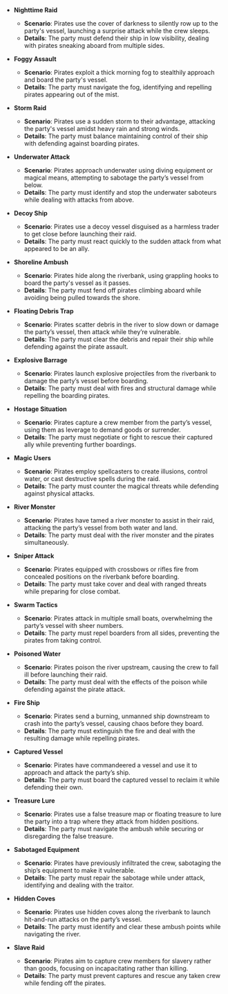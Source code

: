 - **Nighttime Raid**
    
    - **Scenario**: Pirates use the cover of darkness to silently row up to the party's vessel, launching a surprise attack while the crew sleeps.
    - **Details**: The party must defend their ship in low visibility, dealing with pirates sneaking aboard from multiple sides.
- **Foggy Assault**
    
    - **Scenario**: Pirates exploit a thick morning fog to stealthily approach and board the party's vessel.
    - **Details**: The party must navigate the fog, identifying and repelling pirates appearing out of the mist.
- **Storm Raid**
    
    - **Scenario**: Pirates use a sudden storm to their advantage, attacking the party's vessel amidst heavy rain and strong winds.
    - **Details**: The party must balance maintaining control of their ship with defending against boarding pirates.
- **Underwater Attack**
    
    - **Scenario**: Pirates approach underwater using diving equipment or magical means, attempting to sabotage the party’s vessel from below.
    - **Details**: The party must identify and stop the underwater saboteurs while dealing with attacks from above.
- **Decoy Ship**
    
    - **Scenario**: Pirates use a decoy vessel disguised as a harmless trader to get close before launching their raid.
    - **Details**: The party must react quickly to the sudden attack from what appeared to be an ally.
- **Shoreline Ambush**
    
    - **Scenario**: Pirates hide along the riverbank, using grappling hooks to board the party's vessel as it passes.
    - **Details**: The party must fend off pirates climbing aboard while avoiding being pulled towards the shore.
- **Floating Debris Trap**
    
    - **Scenario**: Pirates scatter debris in the river to slow down or damage the party’s vessel, then attack while they’re vulnerable.
    - **Details**: The party must clear the debris and repair their ship while defending against the pirate assault.
- **Explosive Barrage**
    
    - **Scenario**: Pirates launch explosive projectiles from the riverbank to damage the party’s vessel before boarding.
    - **Details**: The party must deal with fires and structural damage while repelling the boarding pirates.
- **Hostage Situation**
    
    - **Scenario**: Pirates capture a crew member from the party’s vessel, using them as leverage to demand goods or surrender.
    - **Details**: The party must negotiate or fight to rescue their captured ally while preventing further boardings.
- **Magic Users**
    
    - **Scenario**: Pirates employ spellcasters to create illusions, control water, or cast destructive spells during the raid.
    - **Details**: The party must counter the magical threats while defending against physical attacks.
- **River Monster**
    
    - **Scenario**: Pirates have tamed a river monster to assist in their raid, attacking the party’s vessel from both water and land.
    - **Details**: The party must deal with the river monster and the pirates simultaneously.
- **Sniper Attack**
    
    - **Scenario**: Pirates equipped with crossbows or rifles fire from concealed positions on the riverbank before boarding.
    - **Details**: The party must take cover and deal with ranged threats while preparing for close combat.
- **Swarm Tactics**
    
    - **Scenario**: Pirates attack in multiple small boats, overwhelming the party’s vessel with sheer numbers.
    - **Details**: The party must repel boarders from all sides, preventing the pirates from taking control.
- **Poisoned Water**
    
    - **Scenario**: Pirates poison the river upstream, causing the crew to fall ill before launching their raid.
    - **Details**: The party must deal with the effects of the poison while defending against the pirate attack.
- **Fire Ship**
    
    - **Scenario**: Pirates send a burning, unmanned ship downstream to crash into the party’s vessel, causing chaos before they board.
    - **Details**: The party must extinguish the fire and deal with the resulting damage while repelling pirates.
- **Captured Vessel**
    
    - **Scenario**: Pirates have commandeered a vessel and use it to approach and attack the party’s ship.
    - **Details**: The party must board the captured vessel to reclaim it while defending their own.
- **Treasure Lure**
    
    - **Scenario**: Pirates use a false treasure map or floating treasure to lure the party into a trap where they attack from hidden positions.
    - **Details**: The party must navigate the ambush while securing or disregarding the false treasure.
- **Sabotaged Equipment**
    
    - **Scenario**: Pirates have previously infiltrated the crew, sabotaging the ship’s equipment to make it vulnerable.
    - **Details**: The party must repair the sabotage while under attack, identifying and dealing with the traitor.
- **Hidden Coves**
    
    - **Scenario**: Pirates use hidden coves along the riverbank to launch hit-and-run attacks on the party’s vessel.
    - **Details**: The party must identify and clear these ambush points while navigating the river.
- **Slave Raid**
    
    - **Scenario**: Pirates aim to capture crew members for slavery rather than goods, focusing on incapacitating rather than killing.
    - **Details**: The party must prevent captures and rescue any taken crew while fending off the pirates.